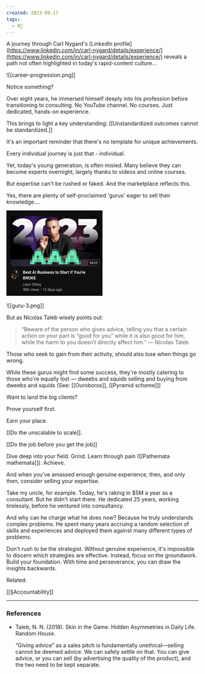 ```yaml
---
created: 2023-09-17
tags:
  - 0🌲
---
```

A journey through Carl Nygard's [LinkedIn profile](https://www.linkedin.com/in/carl-nygard/details/experience/](https://www.linkedin.com/in/carl-nygard/details/experience/) reveals a path not often highlighted in today's rapid-content culture... 

![[career-progression.png]]

Notice something?

Over eight years, he immersed himself deeply into his profession before transitioning to consulting. No YouTube channel. No courses. Just dedicated, hands-on experience. 

This brings to light a key understanding: [[Unstandardized outcomes cannot be standardized.]]

It's an important reminder that there's no template for unique achievements. 

Every individual journey is just that - individual. 

Yet, today's young generation, is often misled. Many believe they can become experts overnight, largely thanks to videos and online courses. 

But expertise can't be rushed or faked. And the marketplace reflects this. 

Yes, there are plenty of self-proclaimed 'gurus' eager to sell their knowledge....

<img src="../../assets/guru-1.png" width="50%"/>

![[guru-3.png]]

But as Nicolas Taleb wisely points out:

> “Beware of the person who gives advice, telling you that a certain action on your part is “good for you” while it is also good for him, while the harm to you doesn’t directly affect him.” — Nicolas Taleb

Those who seek to gain from their activity, should also lose when things go wrong.

While these gurus might find some success, they're mostly catering to those who're equally lost — dweebs and squids selling and buying from dweebs and squids (See: [[Ouroboros]], [[Pyramid scheme]])

Want to land the big clients? 

Prove yourself first. 

Earn your place. 

[[Do the unscalable to scale]]. 

[[Do the job before you get the job]]

Dive deep into your field. Grind. Learn through pain ([[Pathemata mathemata]]). Achieve. 

And when you've amassed enough genuine experience, then, and only then, consider selling your expertise.

Take my uncle, for example. Today, he's raking in $5M a year as a consultant. But he didn't start there. He dedicated 25 years, working tirelessly, before he ventured into consultancy. 

And why can he charge what he does now? Because he truly understands complex problems. He spent many years accruing a random selection of skills and experiences and deployed them against many different types of problems.

Don't rush to be the strategist. Without genuine experience, it's impossible to discern which strategies are effective. Instead, focus on the groundwork. Build your foundation. With time and perseverance, you can draw the insights backwards.

Related:

[[§Accountability]]

---

### References

- Taleb, N. N. (2018). Skin in the Game: Hidden Asymmetries in Daily Life. Random House.
  
	“Giving advice” as a sales pitch is fundamentally unethical—selling cannot be deemed advice. We can safely settle on that. You can give advice, or you can sell (by advertising the quality of the product), and the two need to be kept separate.